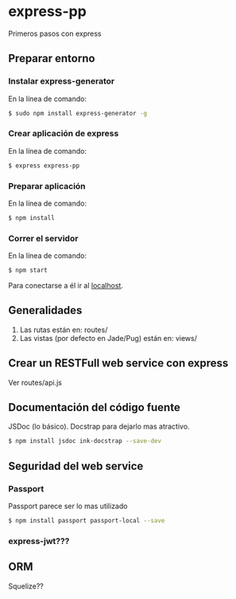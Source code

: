# express-pp
Primeros pasos con express

## Preparar entorno

### Instalar express-generator
En la línea de comando:
```sh
$ sudo npm install express-generator -g   
```

### Crear aplicación de express
En la línea de comando:
```sh
$ express express-pp
```

### Preparar aplicación
En la línea de comando:
``` sh
$ npm install
```

### Correr el servidor
En la línea de comando:
``` sh
$ npm start
```

Para conectarse a él ir al [localhost][localhost_3000].

## Generalidades
1. Las rutas están en: routes/
2. Las vistas (por defecto en Jade/Pug) están en: views/

## Crear un RESTFull web service con express
Ver routes/api.js

## Documentación del código fuente
JSDoc (lo básico). Docstrap para dejarlo mas atractivo.

``` sh
$ npm install jsdoc ink-docstrap --save-dev
```

## Seguridad del web service
### Passport
Passport parece ser lo mas utilizado
``` sh
$ npm install passport passport-local --save
```

### express-jwt???

## ORM
Squelize??


[//]: # (These are reference links used in the body of this note and get stripped out when the markdown processor does its job. There is no need to format nicely because it shouldn't be seen. Thanks SO - http://stackoverflow.com/questions/4823468/store-comments-in-markdown-syntax)


   [localhost_3000]: <http://localhost:3000>
